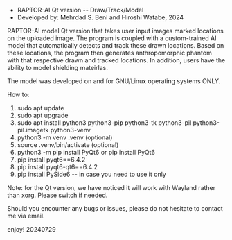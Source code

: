 * RAPTOR-AI Qt version -- Draw/Track/Model
* Developed by: Mehrdad S. Beni and Hiroshi Watabe, 2024

RAPTOR-AI model Qt version that takes user input images marked locations on the uploaded image. The program is coupled with a custom-trained AI model that automatically detects and track these drawn locations. Based on these locations, the program then generates anthropomorphic phantom with that respective drawn and tracked locations. In addition, users have the ability to model shielding mateirlas. 

The model was developed on and for GNU/Linux operating systems ONLY. 

How to:

1. sudo apt update
2. sudo apt upgrade
3. sudo apt install python3 python3-pip python3-tk python3-pil python3-pil.imagetk python3-venv
4. python3 -m venv .venv (optional)
5. source .venv/bin/activate (optional)
6. python3 -m pip install PyQt6  or  pip install PyQt6
7. pip install pyqt6==6.4.2
8. pip install pyqt6-qt6==6.4.2
9. pip install PySide6   -- in case you need to use it only

Note: for the Qt version, we have noticed it will work with Wayland rather than xorg. Please switch if needed. 

Should you encounter any bugs or issues, please do not hesitate to contact me via email.

enjoy!
20240729
